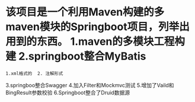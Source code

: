 该项目是一个利用Maven构建的多maven模块的Springboot项目，列举出用到的东西。
1.maven的多模块工程构建
2.springboot整合MyBatis
 ======================
    1.xml格式的  2. 注解形式
3.springboo整合Swagger
4.加入Filter和Mockmvc测试
5.增加了Vaild和BingResult参数校验
6.Springboot整合了Druid数据源